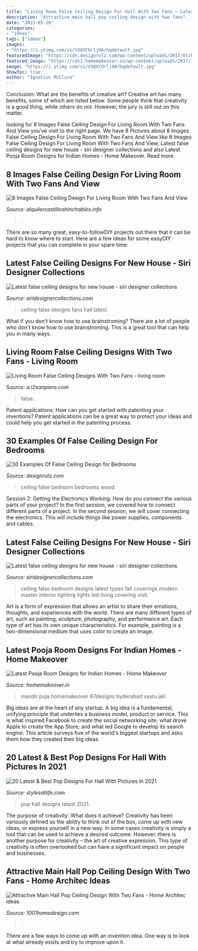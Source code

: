 ```yaml
---
title: "Living Room False Ceiling Design For Hall With Two Fans ~ Latest Pooja Room Designs For Indian Homes"
description: "Attractive main hall pop ceiling design with two fans"
date: "2023-05-26"
categories:
- "ideas"
tags: ["ideas"]
images:
- "https://i.ytimg.com/vi/V3QXCOrlj9A/hqdefault.jpg"
featuredImage: "https://cdn.designrulz.com/wp-content/uploads/2017/01/BEDROOOM-designrulz-5.jpeg"
featured_image: "https://cdn1.homemakeover.in/wp-content/uploads/2017/11/Latest-Pooja-Room-Designs-5.jpg"
image: "https://i.ytimg.com/vi/V3QXCOrlj9A/hqdefault.jpg"
ShowToc: true
author: "Ignatius McClure"
---
```



Conclusion: What are the benefits of creative art?
Creative art has many benefits, some of which are listed below. Some people think that creativity is a good thing, while others do not. However, the jury is still out on this matter.

	

		
looking for 8 Images False Ceiling Design For Living Room With Two Fans And View you've visit to the right page. We have 8 Pictures about 8 Images False Ceiling Design For Living Room With Two Fans And View like 8 Images False Ceiling Design For Living Room With Two Fans And View, Latest false ceiling designs for new house - siri designer collections and also Latest Pooja Room Designs for Indian Homes - Home Makeover. Read more:
		
    
## 8 Images False Ceiling Design For Living Room With Two Fans And View

<img loading=lazy src="https://alquilercastilloshinchables.info/wp-content/uploads/2020/05/false-ceiling-ideas-with-fan-–-bobweeks.me_.jpg" onerror="this.onerror=null;this.src='https://tse3.mm.bing.net/th?id=OIP.JWUdLkVh5pMR4HQoV329ZgHaJ4&amp;pid=15.1';" alt="8 Images False Ceiling Design For Living Room With Two Fans And View">

_Source: alquilercastilloshinchables.info_

>. 

	

There are so many great, easy-to-followDIY projects out there that it can be hard to know where to start. Here are a few ideas for some easyDIY projects that you can complete in your spare time: 

    
## Latest False Ceiling Designs For New House - Siri Designer Collections

<img loading=lazy src="https://siridesignercollections.com/wp-content/uploads/2020/07/false-ceiling-designs-for-hall-with-two-fans.jpg" onerror="this.onerror=null;this.src='https://tse3.mm.bing.net/th?id=OIP.LxRUZl2iAlUQljgG90gG4AHaFj&amp;pid=15.1';" alt="Latest false ceiling designs for new house - siri designer collections">

_Source: siridesignercollections.com_

>ceiling false designs fans hall latest. 

	

What if you don't know how to use brainstroming?
There are a lot of people who don't know how to use brainstroming. This is a great tool that can help you in many ways.

    
## Living Room False Ceiling Designs With Two Fans - Living Room

<img loading=lazy src="https://i.ytimg.com/vi/V3QXCOrlj9A/hqdefault.jpg" onerror="this.onerror=null;this.src='https://tse1.mm.bing.net/th?id=OIP.FPDQXDFgGZU11tdRsskwqgHaFj&amp;pid=15.1';" alt="Living Room False Ceiling Designs With Two Fans - living room">

_Source: a.l2sanpiero.com_

>false. 

	

Patent applications: How can you get started with patenting your inventions?
Patent applications can be a great way to protect your ideas and could help you get started in the patenting process.

    
## 30 Examples Of False Ceiling Design For Bedrooms

<img loading=lazy src="https://cdn.designrulz.com/wp-content/uploads/2017/01/BEDROOOM-designrulz-5.jpeg" onerror="this.onerror=null;this.src='https://tse3.mm.bing.net/th?id=OIP.N5sTNYzV1o_cOkt3fl4ztAHaEJ&amp;pid=15.1';" alt="30 Examples Of False Ceiling Design for Bedrooms">

_Source: designrulz.com_

>ceiling false bedroom bedrooms wood. 

	

Session 2: Getting the Electronics Working: How do you connect the various parts of your project?
In the first session, we covered how to connect different parts of a project. In the second session, we will cover connecting the electronics. This will include things like power supplies, components and cables.

    
## Latest False Ceiling Designs For New House - Siri Designer Collections

<img loading=lazy src="https://siridesignercollections.com/wp-content/uploads/2020/07/false-ceiling-designs-for-bedroom-3.jpg" onerror="this.onerror=null;this.src='https://tse1.mm.bing.net/th?id=OIP.m27CUiTPG6zjl4FgVgHYZwHaHE&amp;pid=15.1';" alt="Latest false ceiling designs for new house - siri designer collections">

_Source: siridesignercollections.com_

>ceiling false bedroom designs latest types fall coverings modern master interior lighting lights led living covering visit. 

	

Art is a form of expression that allows an artist to share their emotions, thoughts, and experiences with the world. There are many different types of art, such as painting, sculpture, photography, and performance art. Each type of art has its own unique characteristics. For example, painting is a two-dimensional medium that uses color to create an image.

    
## Latest Pooja Room Designs For Indian Homes - Home Makeover

<img loading=lazy src="https://cdn1.homemakeover.in/wp-content/uploads/2017/11/Latest-Pooja-Room-Designs-5.jpg" onerror="this.onerror=null;this.src='https://tse1.mm.bing.net/th?id=OIP.hC727gIySxJc0P4PwOEzWQAAAA&amp;pid=15.1';" alt="Latest Pooja Room Designs for Indian Homes - Home Makeover">

_Source: homemakeover.in_

>mandir puja homemakeover 87designs hyderabad vastu jali. 

	

Big ideas are at the heart of any startup. A big idea is a fundamental, unifying principle that underlies a business model, product or service. This is what inspired Facebook to create the social networking site; what drove Apple to create the App Store; and what led Google to develop its search engine. This article surveys five of the world's biggest startups and asks them how they created their big ideas.

    
## 20 Latest &amp; Best Pop Designs For Hall With Pictures In 2021

<img loading=lazy src="https://stylesatlife.com/wp-content/uploads/2020/06/latest-pop-designs-for-hall-in-2020.jpg" onerror="this.onerror=null;this.src='https://tse4.mm.bing.net/th?id=OIP.QFNiBU2EwUHi28WV1cyQsgHaFj&amp;pid=15.1';" alt="20 Latest &amp; Best Pop Designs For Hall With Pictures In 2021">

_Source: stylesatlife.com_

>pop hall designs latest 2021. 

	

The purpose of creativity: What does it achieve?
Creativity has been variously defined as the ability to think out of the box, come up with new ideas, or express yourself in a new way. In some cases creativity is simply a tool that can be used to achieve a desired outcome. However, there is another purpose for creativity – the art of creative expression. This type of creativity is often overlooked but can have a significant impact on people and businesses.

    
## Attractive Main Hall Pop Ceiling Design With Two Fans - Home Architec Ideas

<img loading=lazy src="https://images.homify.com/c_fill,f_auto,h_500,q_auto,w_1280/v1437292788/p/photo/image/753415/20140511_101836.jpg" onerror="this.onerror=null;this.src='https://tse2.mm.bing.net/th?id=OIP.yVMawMu6T6DOPNqM8kqYtAHaC5&amp;pid=15.1';" alt="Attractive Main Hall Pop Ceiling Design With Two Fans - Home Architec Ideas">

_Source: 1001homedesign.com_

>. 

	

There are a few ways to come up with an invention idea.  One way is to look at what already exists and try to improve upon it.

